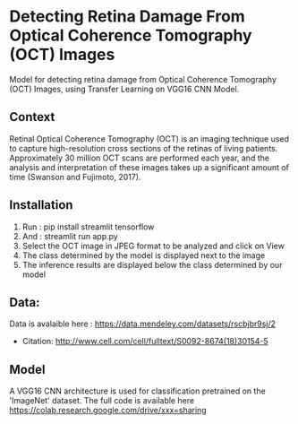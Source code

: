 # Detecting Retina Damage From Optical Coherence Tomography (OCT) Images
Model for detecting retina damage from Optical Coherence Tomography (OCT) Images, using Transfer Learning on VGG16 CNN Model.

## Context
Retinal Optical Coherence Tomography (OCT) is an imaging technique used to capture high-resolution cross sections of the retinas of living patients. Approximately 30 million OCT scans are performed each year, and the analysis and interpretation of these images takes up a significant amount of time (Swanson and Fujimoto, 2017).

## Installation
1. Run : pip install streamlit tensorflow
2. And : streamlit run app.py
3. Select the OCT image in JPEG format to be analyzed and click on View
4. The class determined by the model is displayed next to the image
5. The inference results are displayed below the class determined by our model

## Data:
Data is avalaible here : https://data.mendeley.com/datasets/rscbjbr9sj/2
- Citation: http://www.cell.com/cell/fulltext/S0092-8674(18)30154-5

## Model 
A VGG16 CNN architecture is used for classification pretrained on the 'ImageNet' dataset. 
The full code is available here https://colab.research.google.com/drive/xxx=sharing
